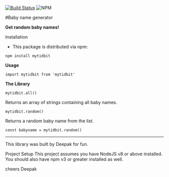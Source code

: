 [![Build Status](https://travis-ci.org/deechris27/opensource.svg?branch=master)](https://travis-ci.org/deechris27/opensource) ![NPM](https://img.shields.io/npm/l/mytidbit)


#Baby name generator

**Get random baby names!**

Installation
 - This package is distributed via npm:

```npm install mytidbit```

**Usage**

```import mytidbit from 'mytidbit'```


**The Library**

```mytidbit.all()```

Returns an array of strings containing all baby names.

```mytidbit.random()```

Returns a random baby name from the list.

```const babyname = mytidbit.random()```


*****************************************************************************************
This library was built by Deepak for fun.

Project Setup
This project assumes you have NodeJS v8 or above installed. You should also have npm v3 or greater installed as well.

cheers
Deepak
